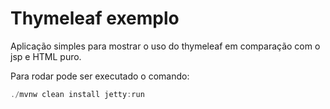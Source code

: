 # Thymeleaf exemplo

Aplicação simples para mostrar o uso do thymeleaf em comparação com o jsp e HTML puro.

Para rodar pode ser executado o comando: 
```jsx
./mvnw clean install jetty:run
```
